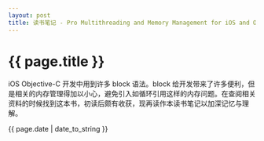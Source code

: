 ```yaml
---
layout: post
title: 读书笔记 - Pro Multithreading and Memory Management for iOS and OS X with ARC, Grand Central Dispatch, and Blocks
---
```


# {{ page.title }}

iOS Objective-C 开发中用到许多 block 语法。block 给开发带来了许多便利，但是相关的内存管理得加以小心，避免引入如循环引用这样的内存问题。在查阅相关资料的时候找到这本书，初读后颇有收获，现再读作本读书笔记以加深记忆与理解。


{{ page.date | date_to_string }}
